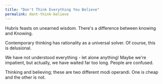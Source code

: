 ```yaml
---
title: "Don't Think Everything You Believe"
permalink: dont-think-believe
---
```


Hubris feasts on unearned wisdom. There's a difference between knowing and Knowing.

Contemporary thinking has rationality as a universal solver. Of course, this is delusional.

We have not understood everything - let alone anything! Maybe we're impatient, but actually, we have waited far too long. People are confused.

Thinking and believing; these are two different modi operandi. One is cheap and the other is not.
